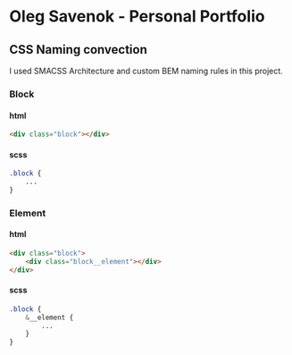 # Oleg Savenok - Personal Portfolio

## CSS Naming convection

I used SMACSS Architecture and custom BEM naming rules in this project.

### Block
#### html
```html
<div class="block"></div>
```
#### scss 
```scss
.block {
    ...
}
```

### Element

#### html
```html
<div class="block">
    <div class="block__element"></div>
</div>
```
#### scss
```scss
.block {
    &__element {
        ...
    }
}
```